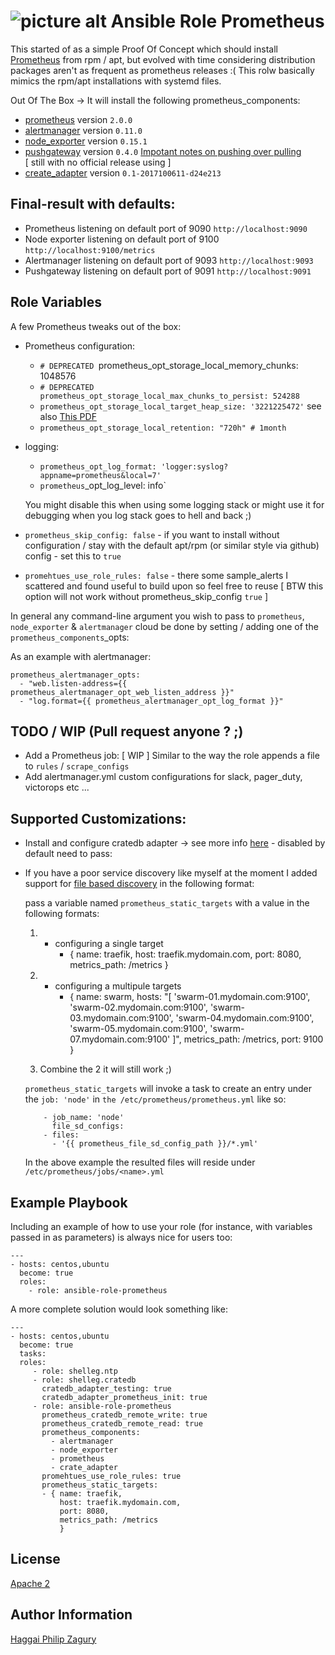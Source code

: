 ![picture alt](https://cdn.rawgit.com/fabric8io/fabric8-devops/93ca9bc/prometheus/src/main/fabric8/icon.png "Prometheus") Ansible Role Prometheus
=======================

This started of as a simple Proof Of Concept which should install [Prometheus](http://prometheus.io) from rpm / apt, but evolved with time considering distribution packages aren't as frequent as prometheus releases :(
This rolw basically mimics the rpm/apt installations with systemd files.

Out Of The Box -> It will install the following prometheus_components:
  - [prometheus](http://prometheus.io) version `2.0.0`
  - [alertmanager](https://prometheus.io/docs/alerting/alertmanager/) version `0.11.0`
  - [node_exporter](https://github.com/prometheus/node_exporter) version `0.15.1`
  - [pushgateway](https://github.com/prometheus/pushgateway) version `0.4.0`
    [Impotant notes on pushing over pulling](https://prometheus.io/docs/practices/pushing/)  
  [ still with no official release using ]
  - [create_adapter](https://github.com/crate/crate_adapter) version `0.1-2017100611-d24e213`


Final-result with defaults:
--------------------------

* Prometheus listening on default port of 9090 `http://localhost:9090`
* Node exporter listening on default port of 9100 `http://localhost:9100/metrics`
* Alertmanager listening on default port of 9093 `http://localhost:9093`
* Pushgateway listening on default port of 9091 `http://localhost:9091`

Role Variables
--------------
A few Prometheus tweaks out of the box:
* Prometheus configuration:
  * `# DEPRECATED `prometheus_opt_storage_local_memory_chunks: 1048576
  * `# DEPRECATED prometheus_opt_storage_local_max_chunks_to_persist: 524288`
  * `prometheus_opt_storage_local_target_heap_size: '3221225472'`
  see also [This PDF](https://schd.ws/hosted_files/cloudnativeeu2017/ce/Slides.pdf
)
  * `prometheus_opt_storage_local_retention: "720h" # 1month`
* logging:
  * `prometheus_opt_log_format: 'logger:syslog?appname=prometheus&local=7'`
  * `prometheus`_opt_log_level: info`

  You might disable this when using some logging stack or might use it for debugging when you log stack goes to hell and back ;)



* `prometheus_skip_config: false` - if you want to install without configuration / stay with the default apt/rpm (or similar style via github) config - set this to `true`
* `promehtues_use_role_rules: false` - there some sample_alerts I scattered and found useful to build upon so feel free to reuse [ BTW this option will not work without prometheus_skip_config `true` ]

In general any command-line argument you wish to pass to `prometheus`, `node_exporter` & `alertmanager` cloud be done by setting / adding one of the `prometheus_components`_opts:

As an example with alertmanager:

    prometheus_alertmanager_opts:
      - "web.listen-address={{ prometheus_alertmanager_opt_web_listen_address }}"
      - "log.format={{ prometheus_alertmanager_opt_log_format }}"

TODO / WIP (Pull request anyone ? ;)
------------------------------------
* Add a Prometheus job: [ WIP ]
  Similar to the way the role appends a file to `rules` / `scrape_configs`
* Add alertmanager.yml custom configurations for slack, pager_duty, victorops etc ...

Supported Customizations:
-------------------------

* Install and configure cratedb adapter -> see more info [here](https://github.com/crate/crate_adapter) - disabled by default need to pass:
* If you have a poor service discovery like myself at the moment I added support for [file based discovery](https://prometheus.io/docs/operating/configuration/#<file_sd_config>) in the following format:

    pass a variable named `prometheus_static_targets` with a value in the following formats:

    1) - configuring a single target
          - { name: traefik,
              host: traefik.mydomain.com,
              port: 8080,
              metrics_path: /metrics
            }

    2) - configuring a multipule targets
          - { name: swarm,
              hosts: "[
                      'swarm-01.mydomain.com:9100',
                      'swarm-02.mydomain.com:9100',
                      'swarm-03.mydomain.com:9100',
                      'swarm-04.mydomain.com:9100',
                      'swarm-05.mydomain.com:9100',
                      'swarm-07.mydomain.com:9100'
                     ]",
              metrics_path: /metrics,
              port: 9100
            }
    3) Combine the 2 it will still work ;)

    `prometheus_static_targets` will invoke a task to create an entry under the `job: 'node'` in `the /etc/prometheus/prometheus.yml` like so:

          - job_name: 'node'
            file_sd_configs:
          - files:
            - '{{ prometheus_file_sd_config_path }}/*.yml'

    In the above example the resulted files will reside under `/etc/prometheus/jobs/<name>.yml`

Example Playbook
----------------

Including an example of how to use your role (for instance, with variables passed in as parameters) is always nice for users too:

    ---
    - hosts: centos,ubuntu
      become: true
      roles:
        - role: ansible-role-prometheus


A more complete solution would look something like:

    ---
    - hosts: centos,ubuntu
      become: true
      tasks:
      roles:
         - role: shelleg.ntp
         - role: shelleg.cratedb
           cratedb_adapter_testing: true
           cratedb_adapter_prometheus_init: true
         - role: ansible-role-prometheus
           prometheus_cratedb_remote_write: true
           prometheus_cratedb_remote_read: true
           prometheus_components:
             - alertmanager
             - node_exporter
             - prometheus
             - crate_adapter
           promehtues_use_role_rules: true
           prometheus_static_targets:
           - { name: traefik,
               host: traefik.mydomain.com,
               port: 8080,
               metrics_path: /metrics
               }


License
-------
[Apache 2](https://choosealicense.com/licenses/apache-2.0/)


Author Information
------------------

[Haggai Philip Zagury](http://www.tikalk.com/devops/haggai)

